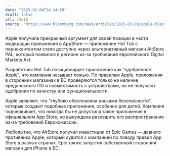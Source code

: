 ```yaml
---
date: "2025-02-04T14:14:59"
draft: false
url: /5616
source: "https://www.bloomberg.com/news/articles/2025-02-03/apple-blasts-eu-app-laws-after-first-porn-app-comes-to-iphones?cmpid=tech-in-brief&utm_medium=email&utm_source=newsletter&utm_term=250204&utm_campaign=tech-in-brief"
---
```


Apple получила прекрасный аргумент для своей позиции в части модерации приложений в AppStore — приложение Hot Tub с порноконтентом стало доступно через альтернативный магазин AltStore PAL, который появился в регионе из-за требований европейского Digital Markets Act. 

Разработчик Hot Tub позиционирует приложение как "одобренное Apple", что компания называет ложью. По правилам Apple, приложения в сторонних магазинах в ЕС проверяются только на наличие вредоносного ПО и совместимость с устройствами, но не получают одобрения по качеству или функциональности.

Apple заявляет, что "глубоко обеспокоена рисками безопасности", которые создают подобные приложения, особенно для детей. Компания подчеркивает, что никогда бы не допустила такое приложение в официальном App Store, но вынуждена разрешить его распространение из-за требований Еврокомиссии.

Любопытно, что AltStore получил инвестиции от Epic Games — давнего противника Apple, который судится с компанией по поводу правил App Store в разных странах. Epic также запустил собственный сторонний магазин для iPhone в ЕС.